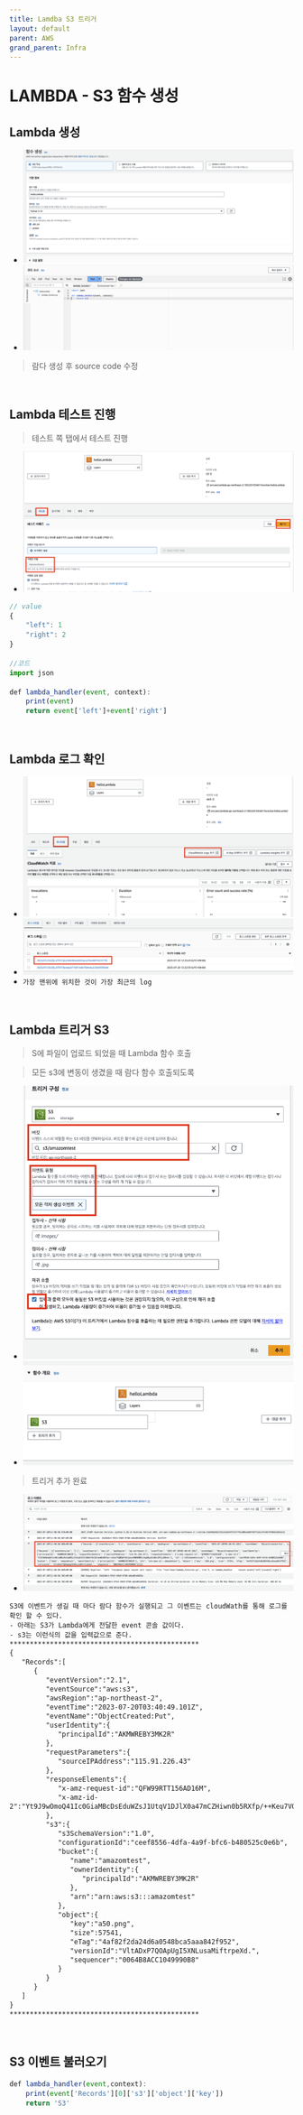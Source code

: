 ```yaml
---
title: Lamdba S3 트리거
layout: default
parent: AWS
grand_parent: Infra
---
```


# LAMBDA - S3 함수 생성

## Lambda 생성

- ![image](../../../image/a49.png)
- ![image](../../../image/a50.png)

> 람다 생성 후 source code 수정

<br />

## Lambda 테스트 진행

> 테스트 쪽 탭에서 테스트 진행

- ![image](../../../image/a51.png)

```js
// value
{
    "left": 1
    "right": 2
}

//코드
import json

def lambda_handler(event, context):
    print(event)
    return event['left']+event['right']
```

<br />

## Lambda 로그 확인

- ![image](../../../image/a52.png)
- ![image](../../../image/a53.png)
- `가장 맨위에 위치한 것이 가장 최근의 log`

<br />

## Lambda 트리거 S3

> S에 파일이 업로드 되었을 때 Lambda 함수 호출

> 모든 s3에 변동이 생겼을 때 람다 함수 호출되도록

- ![image](../../../image/a54.png)
- ![image](../../../image/a55.png)

> 트리거 추가 완료

- ![image](../../../image/a56.png)

```
S3에 이벤트가 생길 때 마다 람다 함수가 실행되고 그 이벤트는 cloudWath를 통해 로그를 확인 할 수 있다.
- 아래는 S3가 Lambda에게 전달한 event 콘솔 값이다.
- s3는 이런식의 값을 입력값으로 준다.
***********************************************
{
   "Records":[
      {
         "eventVersion":"2.1",
         "eventSource":"aws:s3",
         "awsRegion":"ap-northeast-2",
         "eventTime":"2023-07-20T03:40:49.101Z",
         "eventName":"ObjectCreated:Put",
         "userIdentity":{
            "principalId":"AKMWREBY3MK2R"
         },
         "requestParameters":{
            "sourceIPAddress":"115.91.226.43"
         },
         "responseElements":{
            "x-amz-request-id":"QFW99RTT156AD16M",
            "x-amz-id-2":"Yt9J9wOmoQ41Ic0GiaMBcDsEduWZsJ1UtqV1DJlX0a47mCZHiwn0b5RXfp/++Keu7VQWQAYSRj1mssRWH0RWOLJmqAByGZv0Gv3P3j+08vk="
         },
         "s3":{
            "s3SchemaVersion":"1.0",
            "configurationId":"ceef8556-4dfa-4a9f-bfc6-b480525c0e6b",
            "bucket":{
               "name":"amazomtest",
               "ownerIdentity":{
                  "principalId":"AKMWREBY3MK2R"
               },
               "arn":"arn:aws:s3:::amazomtest"
            },
            "object":{
               "key":"a50.png",
               "size":57541,
               "eTag":"4af82f2da24d6a0548bca5aaa842f952",
               "versionId":"VltADxP7QOApUgI5XNLusaMiftrpeXd.",
               "sequencer":"0064B8ACC1049990B8"
            }
         }
      }
   ]
}
***********************************************
```

<br />

## S3 이벤트 불러오기

```js
def lambda_handler(event,context):
    print(event['Records'][0]['s3']['object']['key'])
    return 'S3'
```
